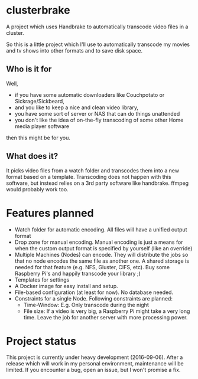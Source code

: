 # clusterbrake
A project which uses Handbrake to automatically transcode video files in a cluster.

So this is a little project which I'll use to automatically transcode my movies and tv shows into other formats and to save disk space.

## Who is it for
Well, 
* if you have some automatic downloaders like Couchpotato or Sickrage/Sickbeard,
* and you like to keep a nice and clean video library,
* you have some sort of server or NAS that can do things unattended
* you don't like the idea of on-the-fly transcoding of some other Home media player software

then this might be for you.

## What does it?
It picks video files from a watch folder and transcodes them into a new format based on a template. Transcoding does not happen with 
this software, but instead relies on a 3rd party software like handbrake. ffmpeg would probably work too.


# Features planned
* Watch folder for automatic encoding. All files will have a unified output format
* Drop zone for manual encoding. Manual encoding is just a means for when the custom output format is specified by yourself (like an override)
* Multiple Machines (Nodes) can encode. They will distribute the jobs so that no node encodes the same file as another one. A shared storage is needed
  for that feature (e.g. NFS, Gluster, CIFS, etc). Buy some Raspberry Pi's and happily transcode your library ;)
* Templates for settings
* A Docker image for easy install and setup.
* File-based configuration (at least for now). No database needed.
* Constraints for a single Node. Following constraints are planned:
  * Time-Window: E.g. Only transcode during the night
  * File size: If a video is very big, a Raspberry Pi might take a very long time. Leave the job for another server with more processing power.

# Project status
This project is currently under heavy development (2016-09-06).
After a release which will work in my personal environment, maintenance will be limited. If you encounter a bug, open an issue, but I won't promise a fix.
